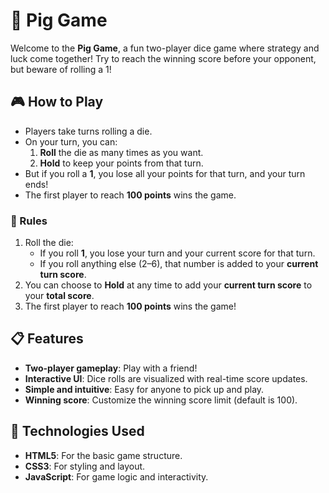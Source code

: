 # 🐷 Pig Game

Welcome to the **Pig Game**, a fun two-player dice game where strategy and luck come together! Try to reach the winning score before your opponent, but beware of rolling a 1!

## 🎮 How to Play

- Players take turns rolling a die.
- On your turn, you can:
  1. **Roll** the die as many times as you want.
  2. **Hold** to keep your points from that turn.
- But if you roll a **1**, you lose all your points for that turn, and your turn ends!
- The first player to reach **100 points** wins the game.

### 📝 Rules
1. Roll the die: 
    - If you roll **1**, you lose your turn and your current score for that turn.
    - If you roll anything else (2–6), that number is added to your **current turn score**.
2. You can choose to **Hold** at any time to add your **current turn score** to your **total score**.
3. The first player to reach **100 points** wins the game!

## 📋 Features

- **Two-player gameplay**: Play with a friend!
- **Interactive UI**: Dice rolls are visualized with real-time score updates.
- **Simple and intuitive**: Easy for anyone to pick up and play.
- **Winning score**: Customize the winning score limit (default is 100).

## 🚀 Technologies Used

- **HTML5**: For the basic game structure.
- **CSS3**: For styling and layout.
- **JavaScript**: For game logic and interactivity.
